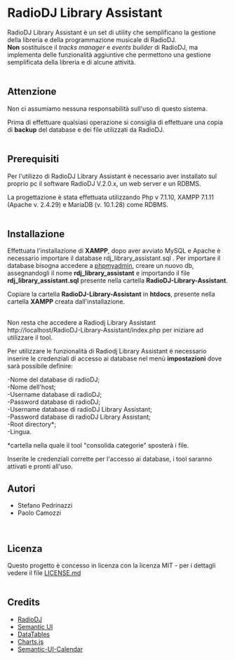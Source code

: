 # RadioDJ Library Assistant

  RadioDJ Library Assistant è un set di utility che semplificano la gestione della libreria e della programmazione musicale di RadioDJ.  <br /><strong>Non</strong> sostituisce il <em>tracks manager</em> e <em>events builder</em> di RadioDJ, ma implementa delle funzionalità aggiuntive che permettono una gestione semplificata della libreria e di alcune attività.
  <br /><br />
  
## Attenzione
Non ci assumiamo nessuna responsabilità sull'uso di questo sistema.

Prima di effettuare qualsiasi operazione si consiglia di effettuare una copia di <strong>backup</strong> del database e dei file utilizzati da RadioDJ.<br /><br />

## Prerequisiti

  Per l'utilizzo di RadioDJ Library Assistant è necessario aver installato sul proprio pc il software RadioDJ V.2.0.x, un web server e un RDBMS.
  
  La progettazione è stata effettuata utilizzando Php v 7.1.10, XAMPP 7.1.11 (Apache v. 2.4.29) e MariaDB (v. 10.1.28) come RDBMS.<br /><br />

## Installazione

  Effettuata l'installazione di <strong>XAMPP</strong>, dopo aver avviato MySQL e Apache è necessario importare il database rdj_library_assistant.sql .
  Per importare il database bisogna accedere a [phpmyadmin](http://localhost/phpmyadmin/index.php), creare un nuovo db, assegnandogli il nome <strong>rdj_library_assistant</strong> e importando il file <strong>rdj_library_assistant.sql</strong> presente nella cartella <strong>RadioDJ-Library-Assistant</strong>.<br />

Copiare la cartella <strong>RadioDJ-Library-Assistant</strong> in <strong>htdocs</strong>, presente nella cartella <strong>XAMPP</strong> creata dall'installazione. <br /><br />


Non resta che accedere a Radiodj Library Assistant http://localhost/RadioDJ-Library-Assistant/index.php per iniziare ad utilizzare il tool.
  
Per utilizzare le funzionalità di Radiodj Library Assistant é necessario inserire le credenziali di accesso ai database nel menù <strong>impostazioni</strong> dove sarà possibile definire:
 
 -Nome del database di radioDJ;<br />
 -Nome dell'host;<br />
 -Username database di radioDJ;<br />
 -Password database di radioDJ;<br />
 -Username database di radioDJ Library Assistant;<br />
 -Password database di radioDJ Library Assistant;<br />
 -Root directory*;<br />
 -Lingua.<br />
  
 *cartella nella quale il tool "consolida categorie" sposterà i file.
 
Inserite le credenziali corrette per l'accesso ai database, i tool saranno attivati e pronti all'uso.
  
 ## Autori
 
 - Stefano Pedrinazzi
 - Paolo Camozzi
 <br />
 
 ## Licenza
 
Questo progetto è concesso in licenza con la licenza MIT - per i dettagli vedere il file [LICENSE.md](https://github.com/stefanopedrinazzi/RadioDJ-Library-Assistant/blob/master/LICENSE.md) <br /><br />
 
  ## Credits
  
  - [RadioDJ](http://www.radiodj.ro/)
  - [Semantic UI](https://semantic-ui.com/)
  - [DataTables](https://datatables.net/)
  - [Charts.js](http://www.chartjs.org/)
  - [Semantic-UI-Calendar](https://github.com/mdehoog/Semantic-UI-Calendar)
 
